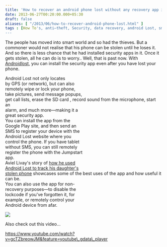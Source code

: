 ```yaml
---
title: 'How to recover an android phone lost without any recovery app installed '
date: 2013-06-27T00:20:00.000+05:30
draft: false
aliases: [ "/2013/06/how-to-recover-android-phone-lost.html" ]
tags : [How To's, anti–theft, Security, data recovery, android Lost, smartphone, Android]
---
```


The people has moved into smart world and so had the thieves. But a commoner would not realise that his phone can be stolen until he loses it. And so there is less chance that he had installed security apps in it. Once it gets stolen, all he can do is to worry.. Well, that is past now. With [Androidlost](http://www.androidlost.com/), you can install the security app even after you have lost your phone.  
  
Android Lost not only locates  
by GPS (or network), but can also  
remotely wipe or lock your phone,  
take pictures, send message popups,  
get call lists, erase the SD card , record sound from the microphone, start an  
alarm, and much more—making it a  
great security app.  
You can install the app from the  
Google Play site, and then send an  
SMS to register your device with the  
Android Lost website where you  
control the phone. If you have tablet  
without SMS, you can still remotely  
register the phone with the Jumpstart  
app.  
Aviel Livay's story of [how he used](http://logarithmicpleasures.blogspot.com/2012/11/the-wonders-of-androidlost.html?m=1)  
[Android Lost to track his daughter's](http://logarithmicpleasures.blogspot.com/2012/11/the-wonders-of-androidlost.html?m=1)  
[stolen phone](http://logarithmicpleasures.blogspot.com/2012/11/the-wonders-of-androidlost.html?m=1) showcases some of the best uses of the app and how useful it can be.  
You can also use the app for non-  
recovery purposes—to disable the  
lockcode if you've forgotten it, for  
example, or remotely control your  
Android device from afar.

 [![](http://lh5.ggpht.com/-pULlhdeiJoo/UcsykPPpATI/AAAAAAAABx8/Yj2OO0wVWg8/s640/Screenshot_2013-06-26-23-55-00.png)](http://lh5.ggpht.com/-pULlhdeiJoo/UcsykPPpATI/AAAAAAAABx8/Yj2OO0wVWg8/s1600/Screenshot_2013-06-26-23-55-00.png) 

  

Also check out this video...  

  

https://www.youtube.com/watch?v=gcTZbreowJM&feature=youtube\_gdata\_player